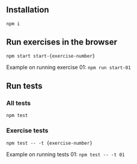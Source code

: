 ## Installation

`npm i`

## Run exercises in the browser

`npm start start-{exercise-number}`

Example on running exercise 01: `npm run start-01`

## Run tests


### All tests

`npm test`

### Exercise tests

`npm test -- -t {exercise-number}`

Example on running tests 01: `npm test -- -t 01`